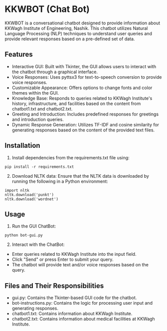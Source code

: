 # KKWBOT (Chat Bot)

KKWBOT is a conversational chatbot designed to provide information about KKWagh Institute of Engineering, Nashik. This chatbot utilizes Natural Language Processing (NLP) techniques to understand user queries and provide relevant responses based on a pre-defined set of data.

## Features
- Interactive GUI: Built with Tkinter, the GUI allows users to interact with the chatbot through a graphical interface.
- Voice Responses: Uses pyttsx3 for text-to-speech conversion to provide voice responses.
- Customizable Appearance: Offers options to change fonts and color themes within the GUI.
- Knowledge Base: Responds to queries related to KKWagh Institute's history, infrastructure, and facilities based on the content from chatbot1.txt and chatbot2.txt.
- Greeting and Introduction: Includes predefined responses for greetings and introduction queries.
- Dynamic Response Generation: Utilizes TF-IDF and cosine similarity for generating responses based on the content of the provided text files.

## Installation
1. Install dependencies from the requirements.txt file using:
```
pip install -r requirements.txt
```
2. Download NLTK data: Ensure that the NLTK data is downloaded by running the following in a Python environment:
```
import nltk
nltk.download('punkt')
nltk.download('wordnet')
```

## Usage
1. Run the GUI ChatBot:
```
python bot-gui.py
```
2. Interact with the ChatBot:
- Enter queries related to KKWagh Institute into the input field.
- Click "Send" or press Enter to submit your query.
- The chatbot will provide text and/or voice responses based on the query.

## Files and Their Responsibilities
- gui.py: Contains the Tkinter-based GUI code for the chatbot.
- bot-instructions.py: Contains the logic for processing user input and generating responses.
- chatbot1.txt: Contains information about KKWagh Institute.
- chatbot2.txt: Contains information about medical facilities at KKWagh Institute.
